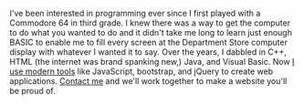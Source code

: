 I've been interested in programming ever since I first played with a Commodore 64 in third grade. I knew there was a way to get the computer to do what you wanted to do and it didn't take me long to learn just enough BASIC to enable me to fill every screen at the Department Store computer display with whatever I wanted it to say. Over the years, I dabbled in C++, HTML (the internet was brand spanking new,) Java, and Visual Basic. Now [I use modern tools](#portfolio) like JavaScript, bootstrap, and jQuery to create web applications. [Contact me](#contact) and we'll work together to make a website you'll be proud of.
